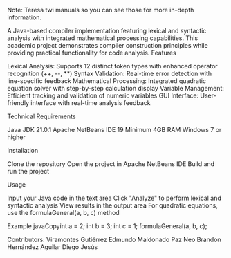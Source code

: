 Note: Teresa twi manuals so you can see those for more in-depth information.

A Java-based compiler implementation featuring lexical and syntactic analysis with integrated mathematical processing capabilities. This academic project demonstrates compiler construction principles while providing practical functionality for code analysis.
Features

Lexical Analysis: Supports 12 distinct token types with enhanced operator recognition (++, --, **)
Syntax Validation: Real-time error detection with line-specific feedback
Mathematical Processing: Integrated quadratic equation solver with step-by-step calculation display
Variable Management: Efficient tracking and validation of numeric variables
GUI Interface: User-friendly interface with real-time analysis feedback

Technical Requirements

Java JDK 21.0.1
Apache NetBeans IDE 19
Minimum 4GB RAM
Windows 7 or higher

Installation

Clone the repository
Open the project in Apache NetBeans IDE
Build and run the project

Usage

Input your Java code in the text area
Click "Analyze" to perform lexical and syntactic analysis
View results in the output area
For quadratic equations, use the formulaGeneral(a, b, c) method

Example
javaCopyint a = 2;
int b = 3;
int c = 1;
formulaGeneral(a, b, c);

Contributors:
Viramontes Gutiérrez Edmundo
Maldonado Paz Neo Brandon
Hernández Aguilar Diego Jesús
